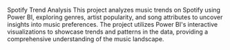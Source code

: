 Spotify Trend Analysis
This project analyzes music trends on Spotify using Power BI, exploring genres, artist popularity, and song attributes to uncover insights into music preferences. 
The project utilizes Power BI's interactive visualizations to showcase trends and patterns in the data, providing a comprehensive understanding of the music landscape.
